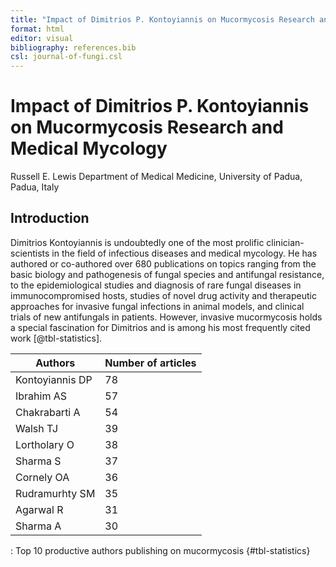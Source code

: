 ```yaml
---
title: "Impact of Dimitrios P. Kontoyiannis on Mucormycosis Research and Medical Mycology"
format: html
editor: visual
bibliography: references.bib
csl: journal-of-fungi.csl
---
```


# Impact of Dimitrios P. Kontoyiannis on Mucormycosis Research and Medical Mycology

Russell E. Lewis Department of Medical Medicine, University of Padua, Padua, Italy

## Introduction

Dimitrios Kontoyiannis is undoubtedly one of the most prolific clinician-scientists in the field of infectious diseases and medical mycology. He has authored or co-authored over 680 publications on topics ranging from the basic biology and pathogenesis of fungal species and antifungal resistance, to the epidemiological studies and diagnosis of rare fungal diseases in immunocompromised hosts, studies of novel drug activity and therapeutic approaches for invasive fungal infections in animal models, and clinical trials of new antifungals in patients. However, invasive mucormycosis holds a special fascination for Dimitrios and is among his most frequently cited work [@tbl-statistics].

| Authors         | Number of articles |
|-----------------|--------------------|
| Kontoyiannis DP | 78                 |
| Ibrahim AS      | 57                 |
| Chakrabarti A   | 54                 |
| Walsh TJ        | 39                 |
| Lortholary O    | 38                 |
| Sharma S        | 37                 |
| Cornely OA      | 36                 |
| Rudramurhty SM  | 35                 |
| Agarwal R       | 31                 |
| Sharma A        | 30                 |

 
: Top 10 productive authors publishing on mucormycosis {#tbl-statistics}
